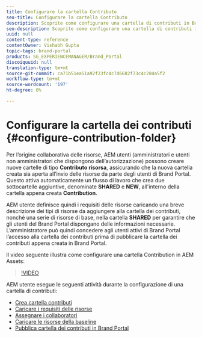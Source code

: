```yaml
---
title: Configurare la cartella Contributo
seo-title: Configurare la cartella Contributo
description: Scoprite come configurare una cartella di contributi in Brand Portal.
seo-description: Scoprite come configurare una cartella di contributi in Brand Portal.
uuid: null
content-type: reference
contentOwner: Vishabh Gupta
topic-tags: brand-portal
products: SG_EXPERIENCEMANAGER/Brand_Portal
discoiquuid: null
translation-type: tm+mt
source-git-commit: ca71b51ea51a92f23fc4c7d6682f73c4c204a5f2
workflow-type: tm+mt
source-wordcount: '197'
ht-degree: 0%

---
```



# Configurare la cartella dei contributi {#configure-contribution-folder}

Per l’origine collaborativa delle risorse, AEM utenti (amministratori e utenti non amministratori che dispongono dell’autorizzazione) possono creare nuove cartelle di tipo **Contributo risorsa**, assicurando che la nuova cartella creata sia aperta all’invio delle risorse da parte degli utenti di Brand Portal.  Questo attiva automaticamente un flusso di lavoro che crea due sottocartelle aggiuntive, denominate **SHARED** e **NEW**, all&#39;interno della cartella appena creata **Contribution**.

AEM utente definisce quindi i requisiti delle risorse caricando una breve descrizione dei tipi di risorse da aggiungere alla cartella dei contributi, nonché una serie di risorse di base, nella cartella **SHARED** per garantire che gli utenti del Brand Portal dispongano delle informazioni necessarie. L’amministratore può quindi concedere agli utenti attivi di Brand Portal l’accesso alla cartella dei contributi prima di pubblicare la cartella dei contributi appena creata in Brand Portal.

Il video seguente illustra come configurare una cartella Contribution in  AEM Assets:

>[!VIDEO](https://video.tv.adobe.com/v/30547)

AEM utente esegue le seguenti attività durante la configurazione di una cartella di contributi:

* [Crea cartella contributi](brand-portal-create-contribution-folder.md)
* [Caricare i requisiti delle risorse](brand-portal-configure-contribution-folder-properties.md)
* [Assegnare i collaboratori](brand-portal-configure-contribution-folder-properties.md)
* [Caricare le risorse della baseline](brand-portal-upload-baseline-assets.md)
* [Pubblica cartella dei contributi in Brand Portal](brand-portal-publish-contribution-folder-to-brand-portal.md)
